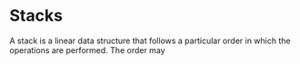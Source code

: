 # Stacks

A stack is a linear data structure that follows a particular order in which the operations are performed. The order may 